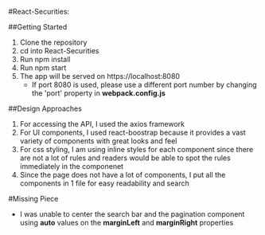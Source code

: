 #React-Securities:

##Getting Started

1. Clone the repository
2. cd into React-Securities
3. Run npm install
4. Run npm start
5. The app will be served on https://localhost:8080 
   - If port 8080 is used, please use a different port number by changing the 'port' property in **webpack.config.js**
   
##Design Approaches

1. For accessing the API, I used the axios framework
2. For UI components, I used react-boostrap because it provides a vast variety of components with great looks and feel
3. For css styling, I am using inline styles for each component since there are not a lot of rules and readers would be able to spot the rules immediately in the componenet
4. Since the page does not have a lot of components, I put all the components in 1 file for easy readability and search

#Missing Piece

- I was unable to center the search bar and the pagination component using **auto** values on the **marginLeft** and **marginRight** properties





